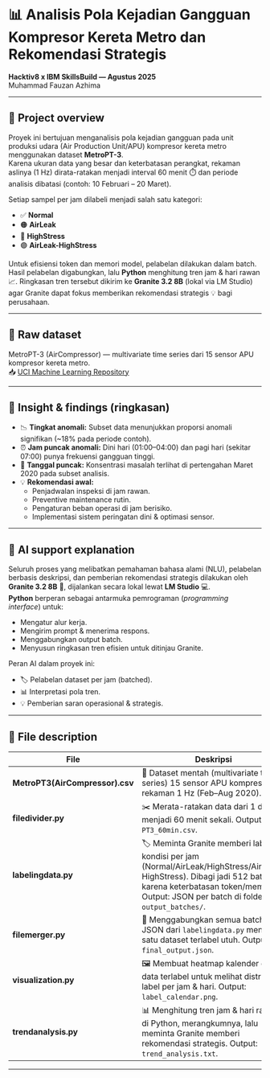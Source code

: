# 📊 Analisis Pola Kejadian Gangguan Kompresor Kereta Metro dan Rekomendasi Strategis  
**Hacktiv8 x IBM SkillsBuild — Agustus 2025**  
Muhammad Fauzan Azhima  

---

## 📝 Project overview  
Proyek ini bertujuan menganalisis pola kejadian gangguan pada unit produksi udara (Air Production Unit/APU) kompresor kereta metro menggunakan dataset **MetroPT-3**.  
Karena ukuran data yang besar dan keterbatasan perangkat, rekaman aslinya (1 Hz) dirata-ratakan menjadi interval 60 menit ⏱️ dan periode analisis dibatasi (contoh: 10 Februari – 20 Maret).  

Setiap sampel per jam dilabeli menjadi salah satu kategori:  
- ✅ **Normal**  
- 🟠 **AirLeak**  
- 🔴 **HighStress**  
- 🟣 **AirLeak-HighStress**  

Untuk efisiensi token dan memori model, pelabelan dilakukan dalam batch. Hasil pelabelan digabungkan, lalu **Python** menghitung tren jam & hari rawan 📈. Ringkasan tren tersebut dikirim ke **Granite 3.2 8B** (lokal via LM Studio) agar Granite dapat fokus memberikan rekomendasi strategis 💡 bagi perusahaan.  

---

## 🔗 Raw dataset  
MetroPT-3 (AirCompressor) — multivariate time series dari 15 sensor APU kompresor kereta metro.  
📥 [UCI Machine Learning Repository](https://archive.ics.uci.edu/dataset/791/metropt%2B3%2Bdataset?utm_source=chatgpt.com)  

---

## 📌 Insight & findings (ringkasan)  
- 📉 **Tingkat anomali:** Subset data menunjukkan proporsi anomali signifikan (~18% pada periode contoh).  
- ⏰ **Jam puncak anomali:** Dini hari (01:00–04:00) dan pagi hari (sekitar 07:00) punya frekuensi gangguan tinggi.  
- 📅 **Tanggal puncak:** Konsentrasi masalah terlihat di pertengahan Maret 2020 pada subset analisis.  
- 💡 **Rekomendasi awal:**  
  - Penjadwalan inspeksi di jam rawan.  
  - Preventive maintenance rutin.  
  - Pengaturan beban operasi di jam berisiko.  
  - Implementasi sistem peringatan dini & optimasi sensor.

---

## 🤖 AI support explanation  
Seluruh proses yang melibatkan pemahaman bahasa alami (NLU), pelabelan berbasis deskripsi, dan pemberian rekomendasi strategis dilakukan oleh **Granite 3.2 8B** 🧠, dijalankan secara lokal lewat **LM Studio** 💻.  
**Python** berperan sebagai antarmuka pemrograman (*programming interface*) untuk:  
- Mengatur alur kerja.  
- Mengirim prompt & menerima respons.  
- Menggabungkan output batch.  
- Menyusun ringkasan tren efisien untuk ditinjau Granite.  

Peran AI dalam proyek ini:  
- 🏷️ Pelabelan dataset per jam (batched).  
- 📊 Interpretasi pola tren.  
- 💡 Pemberian saran operasional & strategis.

---

## 📂 File description  
| File | Deskripsi |
|------|-----------|
| **MetroPT3(AirCompressor).csv** | 📄 Dataset mentah (multivariate time series) 15 sensor APU kompresor; rekaman 1 Hz (Feb–Aug 2020). |
| **filedivider.py** | ✂️ Merata-ratakan data dari 1 detik menjadi 60 menit sekali. Output: `PT3_60min.csv`. |
| **labelingdata.py** | 🏷️ Meminta Granite memberi label kondisi per jam (Normal/AirLeak/HighStress/AirLeak-HighStress). Dibagi jadi 512 batch karena keterbatasan token/memori. Output: JSON per batch di folder `output_batches/`. |
| **filemerger.py** | 🔗 Menggabungkan semua batch JSON dari `labelingdata.py` menjadi satu dataset terlabel utuh. Output: `final_output.json`. |
| **visualization.py** | 🖼️ Membuat heatmap kalender dari data terlabel untuk melihat distribusi label per jam & hari. Output: `label_calendar.png`. |
| **trendanalysis.py** | 📊 Menghitung tren jam & hari rawan di Python, merangkumnya, lalu meminta Granite memberi rekomendasi strategis. Output: `trend_analysis.txt`. |

---
